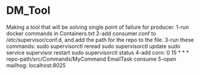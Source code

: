 # DM_Tool
Making a tool that will be solving single point of failure for producer.
1-run docker commands in Containers.txt
2-add consumer.conf to /etc/supervisor/conf.d, and add the path for the repo to the file.
3-run these commands:
  sudo supervisorctl reread
  sudo supervisorctl update
  sudo service supervisor restart
  sudo supervisorctl status
4-add corn: 0 15 * * * repo-path/src/Commands/MyCommand EmailTask consume
5-open mailhog: localhost:8025
